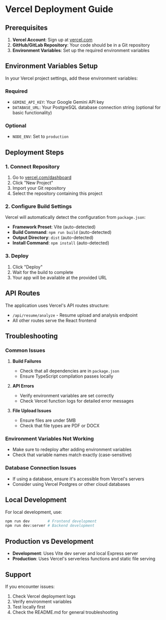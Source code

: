 # Vercel Deployment Guide

## Prerequisites

1. **Vercel Account**: Sign up at [vercel.com](https://vercel.com)
2. **GitHub/GitLab Repository**: Your code should be in a Git repository
3. **Environment Variables**: Set up the required environment variables

## Environment Variables Setup

In your Vercel project settings, add these environment variables:

### Required
- `GEMINI_API_KEY`: Your Google Gemini API key
- `DATABASE_URL`: Your PostgreSQL database connection string (optional for basic functionality)

### Optional
- `NODE_ENV`: Set to `production`

## Deployment Steps

### 1. Connect Repository
1. Go to [vercel.com/dashboard](https://vercel.com/dashboard)
2. Click "New Project"
3. Import your Git repository
4. Select the repository containing this project

### 2. Configure Build Settings
Vercel will automatically detect the configuration from `package.json`:

- **Framework Preset**: Vite (auto-detected)
- **Build Command**: `npm run build` (auto-detected)
- **Output Directory**: `dist` (auto-detected)
- **Install Command**: `npm install` (auto-detected)

### 3. Deploy
1. Click "Deploy"
2. Wait for the build to complete
3. Your app will be available at the provided URL

## API Routes

The application uses Vercel's API routes structure:

- `/api/resume/analyze` - Resume upload and analysis endpoint
- All other routes serve the React frontend

## Troubleshooting

### Common Issues

1. **Build Failures**
   - Check that all dependencies are in `package.json`
   - Ensure TypeScript compilation passes locally

2. **API Errors**
   - Verify environment variables are set correctly
   - Check Vercel function logs for detailed error messages

3. **File Upload Issues**
   - Ensure files are under 5MB
   - Check that file types are PDF or DOCX

### Environment Variables Not Working
- Make sure to redeploy after adding environment variables
- Check that variable names match exactly (case-sensitive)

### Database Connection Issues
- If using a database, ensure it's accessible from Vercel's servers
- Consider using Vercel Postgres or other cloud databases

## Local Development

For local development, use:

```bash
npm run dev        # Frontend development
npm run dev:server # Backend development
```

## Production vs Development

- **Development**: Uses Vite dev server and local Express server
- **Production**: Uses Vercel's serverless functions and static file serving

## Support

If you encounter issues:
1. Check Vercel deployment logs
2. Verify environment variables
3. Test locally first
4. Check the README.md for general troubleshooting 